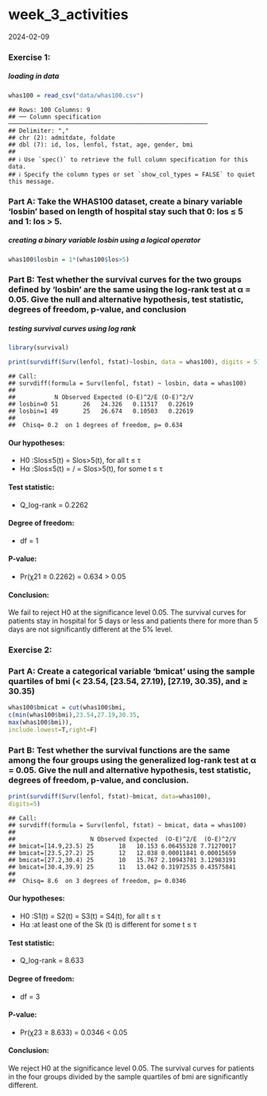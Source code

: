 week_3_activities
================
2024-02-09

### Exercise 1:

##### loading in data

``` r
whas100 = read_csv("data/whas100.csv")
```

    ## Rows: 100 Columns: 9
    ## ── Column specification ────────────────────────────────────────────────────────
    ## Delimiter: ","
    ## chr (2): admitdate, foldate
    ## dbl (7): id, los, lenfol, fstat, age, gender, bmi
    ## 
    ## ℹ Use `spec()` to retrieve the full column specification for this data.
    ## ℹ Specify the column types or set `show_col_types = FALSE` to quiet this message.

### Part A: Take the WHAS100 dataset, create a binary variable ‘losbin’ based on length of hospital stay such that 0: los ≤ 5 and 1: los \> 5.

##### creating a binary variable losbin using a logical operator

``` r
whas100$losbin = 1*(whas100$los>5)
```

### Part B: Test whether the survival curves for the two groups defined by ‘losbin’ are the same using the log-rank test at α = 0.05. Give the null and alternative hypothesis, test statistic, degrees of freedom, p-value, and conclusion

##### testing survival curves using log rank

``` r
library(survival)

print(survdiff(Surv(lenfol, fstat)~losbin, data = whas100), digits = 5)
```

    ## Call:
    ## survdiff(formula = Surv(lenfol, fstat) ~ losbin, data = whas100)
    ## 
    ##           N Observed Expected (O-E)^2/E (O-E)^2/V
    ## losbin=0 51       26   24.326   0.11517   0.22619
    ## losbin=1 49       25   26.674   0.10503   0.22619
    ## 
    ##  Chisq= 0.2  on 1 degrees of freedom, p= 0.634

#### Our hypotheses:

- H0 :Slos≤5(t) = Slos\>5(t), for all t ≤ τ
- Hα :Slos≤5(t) = / = Slos\>5(t), for some t ≤ τ

#### Test statistic:

- Q_log-rank = 0.2262

#### Degree of freedom:

- df = 1

#### P-value:

- Pr(χ21 ≥ 0.2262) = 0.634 \> 0.05

#### Conclusion:

We fail to reject H0 at the significance level 0.05. The survival curves
for patients stay in hospital for 5 days or less and patients there for
more than 5 days are not significantly different at the 5% level.

### Exercise 2:

### Part A: Create a categorical variable ‘bmicat’ using the sample quartiles of bmi (\< 23.54, \[23.54, 27.19), \[27.19, 30.35), and ≥ 30.35)

``` r
whas100$bmicat = cut(whas100$bmi,
c(min(whas100$bmi),23.54,27.19,30.35,
max(whas100$bmi)),
include.lowest=T,right=F)
```

### Part B: Test whether the survival functions are the same among the four groups using the generalized log-rank test at α = 0.05. Give the null and alternative hypothesis, test statistic, degrees of freedom, p-value, and conclusion.

``` r
print(survdiff(Surv(lenfol, fstat)~bmicat, data=whas100),
digits=5)
```

    ## Call:
    ## survdiff(formula = Surv(lenfol, fstat) ~ bmicat, data = whas100)
    ## 
    ##                     N Observed Expected  (O-E)^2/E  (O-E)^2/V
    ## bmicat=[14.9,23.5) 25       18   10.153 6.06455328 7.71270017
    ## bmicat=[23.5,27.2) 25       12   12.038 0.00011841 0.00015659
    ## bmicat=[27.2,30.4) 25       10   15.767 2.10943781 3.12983191
    ## bmicat=[30.4,39.9] 25       11   13.042 0.31972535 0.43575841
    ## 
    ##  Chisq= 8.6  on 3 degrees of freedom, p= 0.0346

#### Our hypotheses:

- H0 :S1(t) = S2(t) = S3(t) = S4(t), for all t ≤ τ
- Hα :at least one of the Sk (t) is different for some t ≤ τ

#### Test statistic:

- Q_log-rank = 8.633

#### Degree of freedom:

- df = 3

#### P-value:

- Pr(χ23 ≥ 8.633) = 0.0346 \< 0.05

#### Conclusion:

We reject H0 at the significance level 0.05. The survival curves for
patients in the four groups divided by the sample quartiles of bmi are
significantly different.
